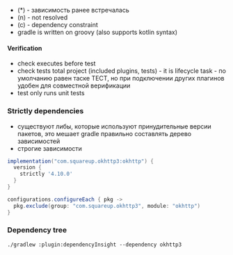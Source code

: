 - (*) - зависимость ранее встречалась
- (n) - not resolved
- (c) - dependency constraint 
- gradle is written on groovy (also supports kotlin syntax)

#### Verification
- check executes before test
- check tests total project (included plugins, tests) - it is lifecycle task - по умолчанию равен таске ТЕСТ, но при подключении других плагинов удобен для совместной верификации
- test only runs unit tests

### Strictly dependencies
- существуют либы, которые используют принудительные версии пакетов, это мешает gradle правильно составлять дерево зависимостей
- строгие зависимости

```groovy
implementation("com.squareup.okhttp3:okhttp") {
  version {
    strictly '4.10.0'
  }
}

configurations.configureEach { pkg ->
  pkg.exclude(group: "com.squareup.okhttp3", module: "okhttp")
}
```
### Dependency tree
```
./gradlew :plugin:dependencyInsight --dependency okhttp3
```
